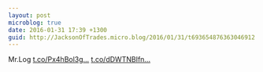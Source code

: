 ```yaml
---
layout: post
microblog: true
date: 2016-01-31 17:39 +1300
guid: http://JacksonOfTrades.micro.blog/2016/01/31/t693654876363046912.html
---
```

Mr.Log [t.co/Px4hBol3g...](https://t.co/Px4hBol3gk) [t.co/dDWTNBIfn...](https://t.co/dDWTNBIfnm)
